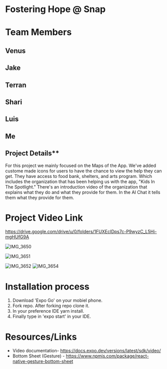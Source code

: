 # Fostering Hope @ Snap 

# Team Members

## Venus
## Jake
## Terran
## Shari
## Luis
## Me

## Project Details** 
For this project we mainly focused on the Maps of the App. We've added custome made icons for users to have the chance to view the help they can get. They have access to food bank, shelters, and arts program. Which includes the organization that has been helping us with the app, "Kids In The Spotlight." There's an introduction video of the organization that explains what they do and what they provide for them. In the AI Chat it tells them what they provide for them. 

# Project Video Link
https://drive.google.com/drive/u/0/folders/1FUXEcIDps7c-P9wyzC_L5Hi-mgHUfG9A

![IMG_3650](https://user-images.githubusercontent.com/81542559/128968919-d49b4bdf-af0c-411c-b797-f57fd2add9d5.GIF)

![IMG_3651](https://user-images.githubusercontent.com/81542559/128969013-a758ab47-24a2-4ded-9851-a19253ad84da.GIF)


![IMG_3652](https://user-images.githubusercontent.com/81542559/128969033-f78b3654-d692-4098-91e0-3556d2b01818.GIF)
![IMG_3654](https://user-images.githubusercontent.com/81542559/128969035-486e8a8c-c5c2-4ade-b7ac-292326480089.GIF)

# Installation process 
1. Download 'Expo Go' on your mobiel phone. 
2. Fork repo. After forking repo clone it. 
3. In your preference IDE yarn install.
4. Finally type in 'expo start' in your IDE. 

# Resources/Links 
- Video documentation- https://docs.expo.dev/versions/latest/sdk/video/
- Bottom Sheet (Gesture) - https://www.npmjs.com/package/react-native-gesture-bottom-sheet

